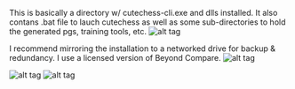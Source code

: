 This is basically a directory w/ cutechess-cli.exe and dlls installed.  It also contans .bat file to lauch cutechess as well as some sub-directories
to hold the generated pgs, training tools, etc.
![alt tag](https://raw.githubusercontent.com/FireFather/fire-zero/master/bitmaps/nnue-auto.PNG)

I recommend mirroring the installation to a networked drive for backup & redundancy. I use a licensed version of Beyond Compare.
![alt tag](https://raw.githubusercontent.com/FireFather/fire-zero/master/bitmaps/nnue-auto-dir.PNG)

![alt tag](https://raw.githubusercontent.com/FireFather/fire-zero/master/bitmaps/nnue-train.PNG)
![alt tag](https://raw.githubusercontent.com/FireFather/fire-zero/master/bitmaps/pgns.PNG)

